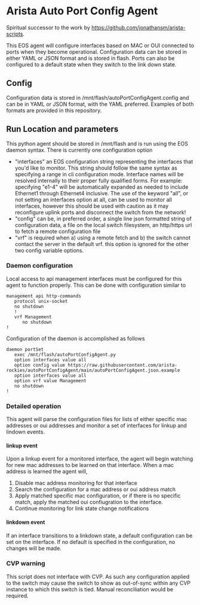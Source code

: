 # Arista Auto Port Config Agent
Spiritual successor to the work by https://github.com/jonathansm/arista-scripts.

This EOS agent will configure interfaces based on MAC or OUI connected to ports when they become operational.  Configuration data can be stored in either YAML or JSON format and is stored in flash.  Ports can also be configured to a default state when they switch to the link down state.

## Config
Configuration data is stored in /mnt/flash/autoPortConfigAgent.config and can be in YAML or JSON format, with the YAML preferred.  Examples of both formats are provided in this repository.


## Run Location and parameters
This python agent should be stored in /mnt/flash and is run using the EOS daemon syntax.  There is currently one configuration option

- "interfaces" an EOS configuration string representing the interfaces that you'd like to monitor.  This string should follow the same syntax as specifying a range in cli configuration mode.  Interface names will be resolved internally to their proper fully qualified forms.  For example: specifying "e1-4" will be automatically expanded as needed to include Ethernet1 through Ethernet4 inclusive.  The use of the keyword "all", or not setting an interfaces option at all, can be used to monitor all interfaces, however this should be used with caution as it may reconfigure uplink ports and disconnect the switch from the network!
- "config" can be, in preferred order, a single line json formatted string of configuration data, a file on the local switch filesystem, an http/https url to fetch a remote configuration file
- "vrf" is required when a) using a remote fetch and b) the switch cannot contact the server in the default vrf.  this option is ignored for the other two config variable options.


### Daemon configuration
Local access to api management interfaces must be configured for this agent to function properly.  This can be done with configuration similar to
```
management api http-commands
   protocol unix-socket
   no shutdown
   !
   vrf Management
      no shutdown
!
```

Configuration of the daemon is accomplished as follows

```
daemon portSet
   exec /mnt/flash/autoPortConfigAgent.py
   option interfaces value all
   option config value https://raw.githubusercontent.com/arista-rockies/autoPortConfigAgent/main/autoPortConfigAgent.json.example
   option interfaces value all
   option vrf value Management
   no shutdown
!
```

### Detailed operation
This agent will parse the configuration files for lists of either specific mac addresses or oui addresses and monitor a set of interfaces for linkup and lindown events.

#### linkup event
Upon a linkup event for a monitored interface, the agent will begin watching for new mac addresses to be learned on that interface. When a mac address is learned the agent will,
1. Disable mac address monitoring for that interface
2. Search the configuration for a mac address or oui address match
3. Apply matched specific mac configuration, or if there is no specific match, apply the matched oui confiugration to the interface.
4. Continue monitoring for link state change notifications

#### linkdown event
If an interface transitions to a linkdown state, a default configuration can be set on the interface.  If no default is specified in the configuration, no changes will be made.

### CVP warning
This script does not interface with CVP.  As such any configuration applied to the switch may cause the switch to show as out-of-sync within any CVP instance to which this switch is tied.  Manual reconciliation would be required.
